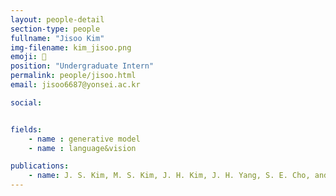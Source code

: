 ```yaml
---
layout: people-detail
section-type: people
fullname: "Jisoo Kim"
img-filename: kim_jisoo.png
emoji: 👀
position: "Undergraduate Intern"
permalink: people/jisoo.html
email: jisoo6687@yonsei.ac.kr

social:


fields:
    - name : generative model
    - name : language&vision

publications:
    - name: J. S. Kim, M. S. Kim, J. H. Kim, J. H. Yang, S. E. Cho, and J. E. Nah, “System to Encourage Safe Driving of Personal Mobile Devices Based on Image Recognition and IoT,” Proceedings of the Korea Information Processing Society Conference, pp. 860–862, Nov. 2022.
---
```

